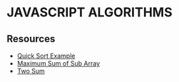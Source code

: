 # JAVASCRIPT ALGORITHMS

## Resources

- [Quick Sort Example](https://rohan-paul.github.io/javascript/2018/01/11/Quick-Sort_Algorithm-in-JavaScript/)
- [Maximum Sum of Sub Array](https://rohan-paul.github.io/javascript/2017/07/23/Maximum_Sum_of_Subarray_Javascript_Implementation/)
- [Two Sum](https://rohan-paul.github.io/javascript/2018/04/29/2-sum/)
